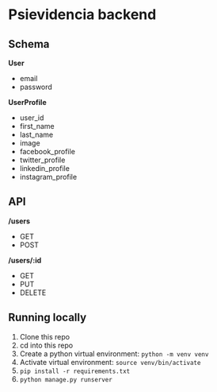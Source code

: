 # Psievidencia backend

## Schema

**User**

* email
* password

**UserProfile**

* user_id
* first_name
* last_name
* image
* facebook_profile
* twitter_profile
* linkedin_profile
* instagram_profile

## API

**/users**

* GET
* POST

**/users/:id**

* GET
* PUT
* DELETE

## Running locally

1. Clone this repo
1. cd into this repo
1. Create a python virtual environment: `python -m venv venv`
1. Activate virtual environment: `source venv/bin/activate`
1. `pip install -r requirements.txt`
1. `python manage.py runserver`
